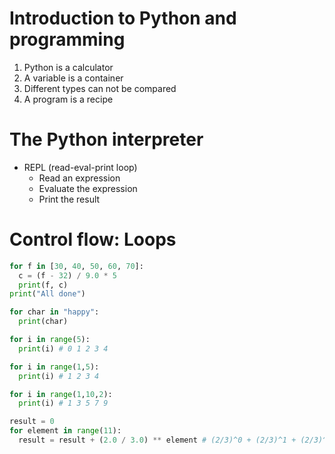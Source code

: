 # Introduction to Python and programming

1. Python is a calculator
2. A variable is a container
3. Different types can not be compared
4. A program is a recipe

# The Python interpreter

* REPL (read-eval-print loop)
  * Read an expression
  * Evaluate the expression
  * Print the result

# Control flow: Loops

```python
for f in [30, 40, 50, 60, 70]:
  c = (f - 32) / 9.0 * 5
  print(f, c)
print("All done")

for char in "happy":
  print(char)

for i in range(5):
  print(i) # 0 1 2 3 4

for i in range(1,5):
  print(i) # 1 2 3 4

for i in range(1,10,2):
  print(i) # 1 3 5 7 9

result = 0
for element in range(11):
  result = result + (2.0 / 3.0) ** element # (2/3)^0 + (2/3)^1 + (2/3)^2 + ... + (2/3)^10
```